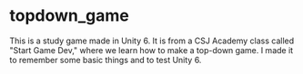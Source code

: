 # topdown_game
This is a study game made in Unity 6. It is from a CSJ Academy class called "Start Game Dev," where we learn how to make a top-down game. I made it to remember some basic things and to test Unity 6.
